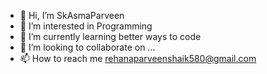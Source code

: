 - 👋 Hi, I’m SkAsmaParveen
- 👀 I’m interested in Programming
- 🌱 I’m currently learning better ways to code
- 💞️ I’m looking to collaborate on ...
- 📫 How to reach me rehanaparveenshaik580@gmail.com

<!---
SkAsmaParveen/SkAsmaParveen is a ✨ special ✨ repository because its `README.md` (this file) appears on your GitHub profile.
You can click the Preview link to take a look at your changes.
--->
